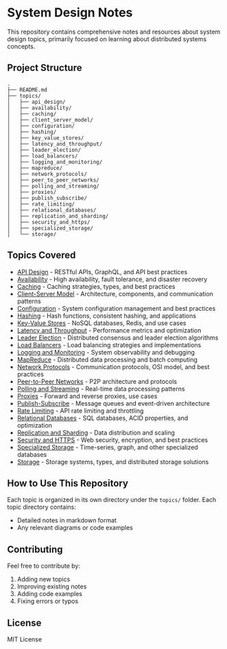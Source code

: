 # System Design Notes

This repository contains comprehensive notes and resources about system design topics, primarily focused on learning about distributed systems concepts.

## Project Structure

```
.
├── README.md
├── topics/
│   ├── api_design/
│   ├── availability/
│   ├── caching/
│   ├── client_server_model/
│   ├── configuration/
│   ├── hashing/
│   ├── key_value_stores/
│   ├── latency_and_throughput/
│   ├── leader_election/
│   ├── load_balancers/
│   ├── logging_and_monitoring/
│   ├── mapreduce/
│   ├── network_protocols/
│   ├── peer_to_peer_networks/
│   ├── polling_and_streaming/
│   ├── proxies/
│   ├── publish_subscribe/
│   ├── rate_limiting/
│   ├── relational_databases/
│   ├── replication_and_sharding/
│   ├── security_and_https/
│   ├── specialized_storage/
│   └── storage/
```

## Topics Covered

- [API Design](./topics/api_design/notes.md) - RESTful APIs, GraphQL, and API best practices
- [Availability](./topics/availability/availability_notes.md) - High availability, fault tolerance, and disaster recovery
- [Caching](./topics/caching/notes.md) - Caching strategies, types, and best practices
- [Client-Server Model](./topics/client_server_model/notes.md) - Architecture, components, and communication patterns
- [Configuration](./topics/configuration/notes.md) - System configuration management and best practices
- [Hashing](./topics/hashing/hashing_notes.md) - Hash functions, consistent hashing, and applications
- [Key-Value Stores](./topics/key_value_stores/notes.md) - NoSQL databases, Redis, and use cases
- [Latency and Throughput](./topics/latency_and_throughput/notes.md) - Performance metrics and optimization
- [Leader Election](./topics/leader_election/leader_election_notes.md) - Distributed consensus and leader election algorithms
- [Load Balancers](./topics/load_balancers/load_balancers_notes.md) - Load balancing strategies and implementations
- [Logging and Monitoring](./topics/logging_and_monitoring/logging_monitoring_notes.md) - System observability and debugging
- [MapReduce](./topics/mapreduce/notes.md) - Distributed data processing and batch computing
- [Network Protocols](./topics/network_protocols/notes.md) - Communication protocols, OSI model, and best practices
- [Peer-to-Peer Networks](./topics/peer_to_peer_networks/notes.md) - P2P architecture and protocols
- [Polling and Streaming](./topics/polling_and_streaming/notes.md) - Real-time data processing patterns
- [Proxies](./topics/proxies/notes.md) - Forward and reverse proxies, use cases
- [Publish-Subscribe](./topics/publish_subscribe/notes.md) - Message queues and event-driven architecture
- [Rate Limiting](./topics/rate_limiting/notes.md) - API rate limiting and throttling
- [Relational Databases](./topics/relational_databases/notes.md) - SQL databases, ACID properties, and optimization
- [Replication and Sharding](./topics/replication_and_sharding/notes.md) - Data distribution and scaling
- [Security and HTTPS](./topics/security_and_https/notes.md) - Web security, encryption, and best practices
- [Specialized Storage](./topics/specialized_storage/notes.md) - Time-series, graph, and other specialized databases
- [Storage](./topics/storage/notes.md) - Storage systems, types, and distributed storage solutions

## How to Use This Repository

Each topic is organized in its own directory under the `topics/` folder. Each topic directory contains:

- Detailed notes in markdown format
- Any relevant diagrams or code examples

## Contributing

Feel free to contribute by:

1. Adding new topics
2. Improving existing notes
3. Adding code examples
4. Fixing errors or typos

## License

MIT License
